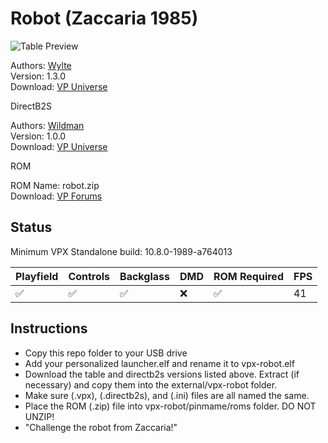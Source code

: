 # Robot (Zaccaria 1985)

![Table Preview](https://vpuniverse.com/screenshots/monthly_2022_12/ExtraGI.png.b07845cf3f1d30d5d8a0f85674cf994a.png)

Authors: [Wylte](https://vpuniverse.com/profile/40718-wylte/)  
Version: 1.3.0  
Download: [VP Universe](https://vpuniverse.com/files/file/11484-robot-zaccaria-1985/)

DirectB2S

Authors: [Wildman](https://vpuniverse.com/profile/5-wildman//)  
Version: 1.0.0  
Download: [VP Universe](https://vpuniverse.com/files/file/11844-robot-zaccaria-1985/)  

ROM

ROM Name: robot.zip  
Download: [VP Forums](https://www.vpforums.org/index.php?app=downloads&showfile=622)

## Status 

Minimum VPX Standalone build: 10.8.0-1989-a764013

| Playfield | Controls | Backglass | DMD | ROM Required | FPS | 
|-----------|----------|-----------|-----|--------------|-----|
| :white_check_mark: | :white_check_mark: | :white_check_mark: | :x: | :white_check_mark: | 41 |

## Instructions

- Copy this repo folder to your USB drive
- Add your personalized launcher.elf and rename it to vpx-robot.elf
- Download the table and directb2s versions listed above. Extract (if necessary) and copy them into the external/vpx-robot folder.
- Make sure (.vpx), (.directb2s), and (.ini) files are all named the same.
- Place the ROM (.zip) file into vpx-robot/pinmame/roms folder. DO NOT UNZIP!
- "Challenge the robot from Zaccaria!" 
